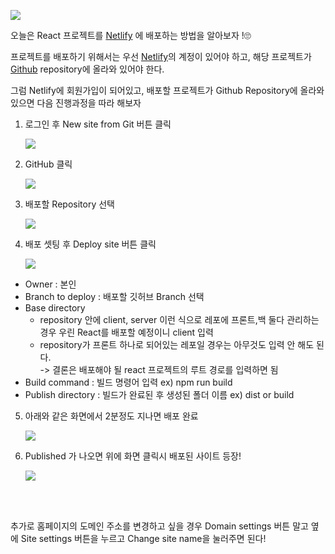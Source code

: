![](https://images.velog.io/images/ksmfou98/post/de191393-0b90-4f48-a753-f0a2606daae6/netlify-logo.png)

오늘은 React 프로젝트를 [Netlify](https://www.netlify.com/) 에 배포하는 방법을 알아보자 !🙄

프로젝트를 배포하기 위해서는 우선 [Netlify](https://www.netlify.com/)의 계정이 있어야 하고, 해당 프로젝트가 [Github](https://github.com/) repository에 올라와 있어야 한다.

그럼 Netlify에 회원가입이 되어있고, 배포할 프로젝트가 Github Repository에 올라와 있으면 다음 진행과정을 따라 해보자

1. 로그인 후 New site from Git 버튼 클릭

   ![](https://images.velog.io/images/ksmfou98/post/009ad87b-cb0f-4248-9976-351a48565f23/image.png)

2. GitHub 클릭

   ![](https://images.velog.io/images/ksmfou98/post/b07d7ad9-2fd0-4f0a-9a15-1c8d41f9732c/image.png)

3. 배포할 Repository 선택

   ![](https://images.velog.io/images/ksmfou98/post/30a2a5c7-c18b-4daf-8e0e-6f99d9a05663/image.png)

4. 배포 셋팅 후 Deploy site 버튼 클릭

   ![](https://images.velog.io/images/ksmfou98/post/4af7dd9b-464d-401a-b5b5-a6ef25b670d9/image.png)

- Owner : 본인
- Branch to deploy : 배포할 깃허브 Branch 선택
- Base directory
  - repository 안에 client, server 이런 식으로 레포에 프론트,백 둘다 관리하는 경우 우린 React를 배포할 예정이니 client 입력
  - repository가 프론트 하나로 되어있는 레포일 경우는 아무것도 입력 안 해도 된다.  
    -> 결론은 배포해야 될 react 프로젝트의 루트 경로를 입력하면 됨
- Build command : 빌드 명령어 입력 ex) npm run build
- Publish directory : 빌드가 완료된 후 생성된 폴더 이름 ex) dist or build

5. 아래와 같은 화면에서 2분정도 지나면 배포 완료

   ![](https://images.velog.io/images/ksmfou98/post/6a9fbdb1-c290-454e-832d-73f93e8c3f60/image.png)

6. Published 가 나오면 위에 화면 클릭시 배포된 사이트 등장!

   ![](https://images.velog.io/images/ksmfou98/post/fcb5dd0c-8644-4631-a176-b2ba5480f124/image.png)

<br />
<br />

추가로 홈페이지의 도메인 주소를 변경하고 싶을 경우 Domain settings 버튼 말고 옆에 Site settings 버튼을 누르고 Change site name을 눌러주면 된다!
